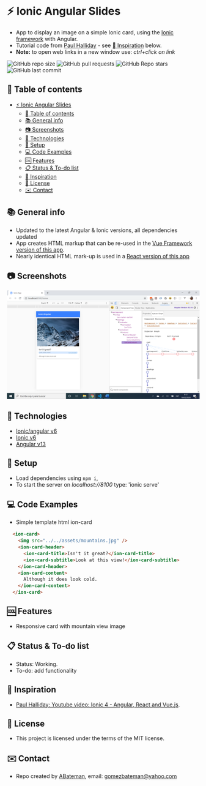 # :zap: Ionic Angular Slides

* App to display an image on a simple Ionic card, using the [Ionic framework](https://ionicframework.com/docs) with Angular.
* Tutorial code from [Paul Halliday](https://www.youtube.com/channel/UCYJ9O6X1oFt7YGXpfRwrcWg) - see [:clap: Inspiration](#clap-inspiration) below.
* **Note:** to open web links in a new window use: _ctrl+click on link_

![GitHub repo size](https://img.shields.io/github/repo-size/AndrewJBateman/angular-firebase-access?style=plastic)
![GitHub pull requests](https://img.shields.io/github/issues-pr/AndrewJBateman/angular-firebase-access?style=plastic)
![GitHub Repo stars](https://img.shields.io/github/stars/AndrewJBateman/angular-firebase-access?style=plastic)
![GitHub last commit](https://img.shields.io/github/last-commit/AndrewJBateman/angular-firebase-access?style=plastic)

## :page_facing_up: Table of contents

* [:zap: Ionic Angular Slides](#zap-ionic-angular-slides)
  * [:page_facing_up: Table of contents](#page_facing_up-table-of-contents)
  * [:books: General info](#books-general-info)
  * [:camera: Screenshots](#camera-screenshots)
  * [:signal_strength: Technologies](#signal_strength-technologies)
  * [:floppy_disk: Setup](#floppy_disk-setup)
  * [:computer: Code Examples](#computer-code-examples)
  * [:cool: Features](#cool-features)
  * [:clipboard: Status & To-do list](#clipboard-status--to-do-list)
  * [:clap: Inspiration](#clap-inspiration)
  * [:file_folder: License](#file_folder-license)
  * [:envelope: Contact](#envelope-contact)

## :books: General info
* Updated to the latest Angular & Ionic versions, all dependencies updated
* App creates HTML markup that can be re-used in the [Vue Framework version of this app](https://github.com/AndrewJBateman/ionic-vue-slide).
* Nearly identical HTML mark-up is used in a [React version of this app](https://github.com/AndrewJBateman/ionic-react-slides)

## :camera: Screenshots

![screen print](./img/slide.png)

## :signal_strength: Technologies

* [Ionic/angular v6](https://ionicframework.com/)
* [Ionic v6](https://ionicframework.com/)
* [Angular v13](https://angular.io/)

## :floppy_disk: Setup

* Load dependencies using `npm i`,
* To start the server on _localhost://8100_ type: 'ionic serve'

## :computer: Code Examples

* Simple template html ion-card

```html
  <ion-card>
    <img src="../../assets/mountains.jpg" />
    <ion-card-header>
      <ion-card-title>Isn't it great?</ion-card-title>
      <ion-card-subtitle>Look at this view!</ion-card-subtitle>
    </ion-card-header>
    <ion-card-content>
      Although it does look cold.
    </ion-card-content>
  </ion-card>
```

## :cool: Features

* Responsive card with mountain view image

## :clipboard: Status & To-do list

* Status: Working.
* To-do: add functionality

## :clap: Inspiration

* [Paul Halliday: Youtube video: Ionic 4 - Angular, React and Vue.js](https://www.youtube.com/watch?v=eQTNqtVeTgE).

## :file_folder: License

* This project is licensed under the terms of the MIT license.

## :envelope: Contact

* Repo created by [ABateman](https://github.com/AndrewJBateman), email: gomezbateman@yahoo.com
